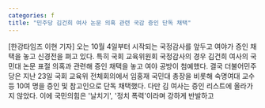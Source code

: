 ```yaml
---
categories: f
title: "민주당 김건희 여사 논문 의혹 관련 국감 증인 단독 채택"
---
```

[한강타임즈 이현 기자] 오는 10월 4일부터 시작되는 국정감사를 앞두고 여야가 증인 채택을 놓고 신경전을 펴고 있다. 특히 국회 교육위원회 국정감사의 경우 김건희 여사의 국민대 논문 표절 의혹과 관련해 증인 채택을 놓고 여야 공방이 첨예했다. 결국 더불어민주당은 지난 23일 국회 교육위 전체회의에서 임홍재 국민대 총장을 비롯해 숙명여대 교수 등 10여 명을 증인 및 참고인으로 단독 채택했다. 다만 김 여사는 증인 리스트에 올라가지 않았다. 이에 국민의힘은 &#39;날치기&#39;, &#39;정치 폭력&#39;이라며 강하게 반발하고